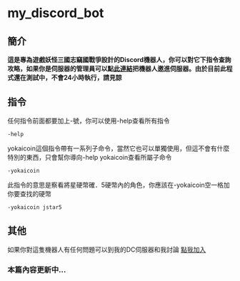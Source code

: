 # my_discord_bot 
## 簡介
**這是專為遊戲妖怪三國志竊國戰爭設計的Discord機器人，你可以對它下指令查詢攻略，如果你是伺服器的管理員可以點[此連結](https://discord.com/api/oauth2/authorize?client_id=1066170654916882483&permissions=8&scope=bot)把機器人邀進伺服器。由於目前此程式還在測試中，不會24小時執行，請見諒**

## 指令
任何指令前面都要加上-號，你可以使用-help查看所有指令
```
-help
```
yokaicoin這個指令帶有一系列子命令，當然它也可以單獨使用，但這不會有什麼特別的東西，只會幫你導向-help yokaicoin查看所屬子命令
```
-yokaicoin
```
此指令的意思是察看將星硬幣確．5硬幣內的角色，你應該在-yokaicoin空一格加你要查找的硬幣
```
-yokaicoin jstar5
```
## 其他
如果你對這隻機器人有任何問題可以到我的DC伺服器和我討論
[點我加入](https://discord.gg/8Zt6Er2xbd)

### 本篇內容更新中...